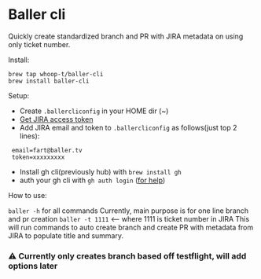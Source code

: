 # Baller cli

Quickly create standardized branch and PR with JIRA metadata on using only ticket number.

Install:
```
brew tap whoop-t/baller-cli
brew install baller-cli
```



Setup:
 - Create `.ballercliconfig` in your HOME dir (~)
 - [Get JIRA access token ](https://id.atlassian.com/manage-profile/security/api-tokens)
 - Add JIRA email and token to `.ballercliconfig` as follows(just top 2 lines):

```
 email=fart@baller.tv
 token=xxxxxxxxx
 ```
 - Install gh cli(previously hub) with `brew install gh`
 - auth your gh cli with `gh auth login` ([for help](https://cli.github.com/manual/gh_auth_login))

How to use:

`baller -h` for all commands
Currently, main purpose is for one line branch and pr creation
`baller -t 1111` <-- where 1111 is ticket number in JIRA
This will run commands to auto create branch and create PR with metadata from JIRA to populate title and summary.

### ⚠️ Currently only creates branch based off testflight, will add options later
